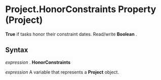 
# Project.HonorConstraints Property (Project)

 **True** if tasks honor their constraint dates. Read/write **Boolean** .


## Syntax

 _expression_ . **HonorConstraints**

 _expression_ A variable that represents a **Project** object.

